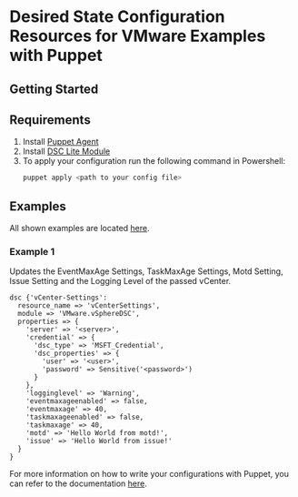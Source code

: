 # Desired State Configuration Resources for VMware Examples with Puppet

## Getting Started
## Requirements
1. Install [Puppet Agent](https://downloads.puppetlabs.com)
2. Install [DSC Lite Module](https://forge.puppet.com/puppetlabs/dsc_lite/readme)
3. To apply your configuration run the following command in Powershell:
    ```powershell
    puppet apply <path to your config file>
    ```

## Examples
All shown examples are located [here](https://github.com/vmware/dscr-for-vmware/tree/master/Source/VMware.vSphereDSC/Configurations/Puppet).

### Example 1
Updates the EventMaxAge Settings, TaskMaxAge Settings, Motd Setting, Issue Setting and the Logging Level of the passed vCenter.

```
dsc {'vCenter-Settings':
  resource_name => 'vCenterSettings',
  module => 'VMware.vSphereDSC',
  properties => {
    'server' => '<server>',
    'credential' => {
      'dsc_type' => 'MSFT_Credential',
      'dsc_properties' => {
        'user' => '<user>',
        'password' => Sensitive('<password>')
      }
    },
    'logginglevel' => 'Warning',
    'eventmaxageenabled' => false,
    'eventmaxage' => 40,
    'taskmaxageenabled' => false,
    'taskmaxage' => 40,
    'motd' => 'Hello World from motd!',
    'issue' => 'Hello World from issue!'
  }
}
```

For more information on how to write your configurations with Puppet, you can refer to the documentation [here](https://forge.puppet.com/puppetlabs/dsc_lite/readme).
